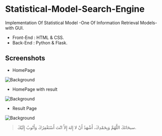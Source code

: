 # Statistical-Model-Search-Engine


Implementation Of Statistical Model -One Of Information Retrieval Models- with GUI.

- Front-End : HTML & CSS.
- Back-End : Python & Flask.




## Screenshots

- HomePage 

![Background](https://i.imgur.com/DmkWbHX.png)


- HomePage with result

![Background](https://i.imgur.com/BZxYhN8.png)


- Result Page

![Background](https://i.imgur.com/f3CacXe.png)




> سبحَانَكَ اللَّهُمَّ وَبِحَمْدِكَ، أَشْهَدُ أَنْ لا إِلهَ إِلأَ انْتَ أَسْتَغْفِرُكَ وَأَتْوبُ إِلَيْكَ.

